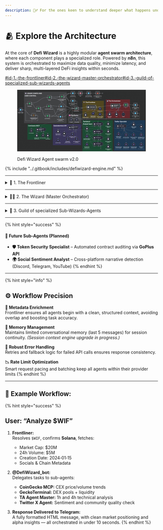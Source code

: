 ```yaml
---
description: 🧙‍♂️ For the ones keen to understand deeper what happens under the hood.
---
```


# 🫂 Explore the Architecture

At the core of **Defi Wizard** is a highly modular **agent swarm architecture**, where each component plays a specialized role. Powered by **n8n**, this system is orchestrated to maximize data quality, minimize latency, and deliver sharp, multi-layered DeFi insights within seconds.

[#id-1.-the-frontliner](explore-the-architecture.md#id-1.-the-frontliner "mention")[#id-2.-the-wizard-master-orchestrator](explore-the-architecture.md#id-2.-the-wizard-master-orchestrator "mention")[#id-3.-guild-of-specialized-sub-wizards-agents](explore-the-architecture.md#id-3.-guild-of-specialized-sub-wizards-agents "mention")

<figure><img src="../.gitbook/assets/image (1) (1).png" alt=""><figcaption><p>Defi Wizard Agent swarm v2.0</p></figcaption></figure>

{% include "../.gitbook/includes/defiwizard-engine.md" %}

***

<details>

<summary>🧱 1. The Frontliner </summary>

**🔍 Purpose:**\
Serves as the gateway for resolving any token query, enriching context for downstream agents.

**🛠️ Core Functions:**

* Resolves token identity via **name, ticker, or contract address**
* Validates **network compatibility** across 100+ chains
* Fetches token metadata: **market cap, 24h volume, creation date, socials, and chain info**
* Aggregates data from **GeckoTerminal** and **DexScreener**
* Outputs a clean, structured **JSON payload** for the Master Orchestrator

{% hint style="info" %}
Guarantees all downstream agents receive **high-integrity, pre-validated data**, increasing system speed, accuracy, and coherence.
{% endhint %}

</details>

***

<details>

<summary>🧙‍♂️ 2. The Wizard (Master Orchestrator)</summary>

**🧠 Purpose:**\
Acts as the central AI coordinator — the "brain" of the swarm.

**⚙️ Core Functions:**

* Interprets user intent
* Delegates subtasks to relevant sub-agents
* Synthesizes and formats **multi-dimensional insights** into actionable responses
* Delivers **HTML-rich Telegram clean outputs** that are formatted with valid links

**⚡ Key Features:**

* Smart task allocation to **reduce redundant API calls**
* Balances CEX, DEX, technical, and social data into unified responses
* Built-in **rate limit intelligence** to avoid API lockouts

</details>

***

<details>

<summary>🧩 3. Guild of specialized Sub-Wizards-Agents</summary>

Each sub-agent focuses on a specific data domain and executes tasks in parallel

**🏦 CEX Sub-Agent**

* Fetches CEX data (price, volume, trends) from **CoinGecko MCP**
* Specializes in **blue-chip tokens** and widely-listed assets

**🦄 DEX Sub-Agent**

* Retrieves DEX token and pool data across **200+ chains and 1,600+ DEXs**
* Capable of **batching up to 30 tokens per API call**, ensuring scalability

**📊 TA Agent Master**

* Conducts **multi-timeframe technical analysis**
* Splits into **3 sub-agents** to handle multiple timeframes (e.g., 15m, 1h, 4h, 1d) simultaneously
* Uses **GeckoTerminal** + **Syve.ai** for OHLCV data
  * Up to **2,500 candles** (Base/Ethereum)
  * Up to **1,000 candles or 6 months** for other chains

**🐦 Twitter X Agent**

* Evaluates Twitter activity for **influencer behavior**, **community engagement**, and **sentiment quality**
* Flags red flags like **bot-like engagement**, **giveaway spam**, or **fake blue checks**

</details>

***

{% hint style="success" %}
#### 🔮 Future Sub-Agents (Planned)

* **🛡 Token Security Specialist** – Automated contract auditing via **GoPlus API**
* **🌍 Social Sentiment Analyst** – Cross-platform narrative detection (Discord, Telegram, YouTube)
{% endhint %}

***

{% hint style="info" %}
## ⚙️ Workflow Precision

**🧪 Metadata Enrichment**\
Frontliner ensures all agents begin with a clean, structured context, avoiding overlap and boosting task accuracy.

**🧠 Memory Management**\
Maintains limited conversational memory (last 5 messages) for session continuity. _(Session context engine upgrade in progress.)_

**🔁 Robust Error Handling**\
Retries and fallback logic for failed API calls ensures response consistency.

**📉 Rate Limit Optimization**\
Smart request pacing and batching keep all agents within their provider limits
{% endhint %}

***

## 🧵 Example Workflow:

{% hint style="success" %}
## **User:** “Analyze $WIF”

1.  **Frontliner:**\
    Resolves `$WIF`, confirms **Solana**, fetches:

    * Market Cap: $20M
    * 24h Volume: $5M
    * Creation Date: 2024‑01‑15
    * Socials & Chain Metadata


2.  **@DefiWizard\_bot:**\
    Delegates tasks to sub-agents:

    * **CoinGecko MCP:** CEX price/volume trends
    * **GeckoTerminal:** DEX pools + liquidity
    * **TA Agent Master:** 1h and 4h technical analysis
    * **Twitter X Agent:** Sentiment and community quality check


3. **Response Delivered to Telegram:**\
   A fully formatted HTML message, with clean market positioning and alpha insights — all orchestrated in under 10 seconds.
{% endhint %}
